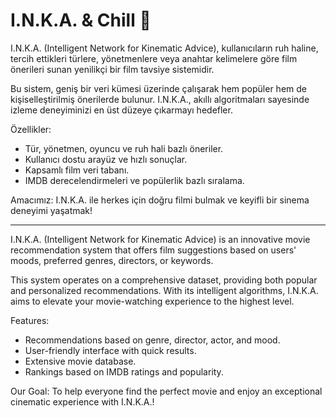 # I.N.K.A. & Chill 🎥
I.N.K.A. (Intelligent Network for Kinematic Advice), kullanıcıların ruh haline, tercih ettikleri türlere, yönetmenlere veya anahtar kelimelere göre film önerileri sunan yenilikçi bir film tavsiye sistemidir.

Bu sistem, geniş bir veri kümesi üzerinde çalışarak hem popüler hem de kişiselleştirilmiş önerilerde bulunur. I.N.K.A., akıllı algoritmaları sayesinde izleme deneyiminizi en üst düzeye çıkarmayı hedefler.

Özellikler:
- Tür, yönetmen, oyuncu ve ruh hali bazlı öneriler.
- Kullanıcı dostu arayüz ve hızlı sonuçlar.
- Kapsamlı film veri tabanı.
- IMDB derecelendirmeleri ve popülerlik bazlı sıralama.
  
Amacımız: I.N.K.A. ile herkes için doğru filmi bulmak ve keyifli bir sinema deneyimi yaşatmak!

-----------------------------------------------------------------------------------------------------

I.N.K.A. (Intelligent Network for Kinematic Advice) is an innovative movie recommendation system that offers film suggestions based on users' moods, preferred genres, directors, or keywords.

This system operates on a comprehensive dataset, providing both popular and personalized recommendations. With its intelligent algorithms, I.N.K.A. aims to elevate your movie-watching experience to the highest level.

Features:
- Recommendations based on genre, director, actor, and mood.
- User-friendly interface with quick results.
- Extensive movie database.
- Rankings based on IMDB ratings and popularity.

Our Goal: To help everyone find the perfect movie and enjoy an exceptional cinematic experience with I.N.K.A.! 

